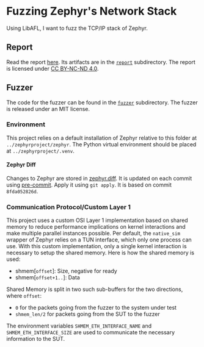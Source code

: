 # Fuzzing Zephyr's Network Stack

Using LibAFL, I want to fuzz the TCP/IP stack of Zephyr.

## Report

Read the report [here](./report/out/index.pdf). Its artifacts are in the [`report`](./report/) subdirectory. The report is licensed under [CC BY-NC-ND 4.0](https://creativecommons.org/licenses/by-nc-nd/4.0/).

## Fuzzer

The code for the fuzzer can be found in the [`fuzzer`](./fuzzer/) subdirectory. The fuzzer is released under an MIT license.

### Environment

This project relies on a default installation of Zephyr relative to this folder at `../zephyrproject/zephyr`. The Python virtual environment should be placed at `../zephyrproject/.venv`.

#### Zephyr Diff

Changes to Zephyr are stored in [zephyr.diff](./zephyr.diff). It is updated on each commit using [pre-commit](https://pre-commit.com). Apply it using `git apply`. It is based on commit `8fda052826d`.

### Communication Protocol/Custom Layer 1

This project uses a custom OSI Layer 1 implementation based on shared memory to reduce performance implications on kernel interactions and make multiple parallel instances possible. Per default, the `native_sim` wrapper of Zephyr relies on a TUN interface, which only one process can use. With this custom implementation, only a single kernel interaction is necessary to setup the shared memory. Here is how the shared memory is used:

- shmem\[`offset`\]:     Size, negative for ready
- shmem\[`offset+1..`\]: Data

Shared Memory is split in two such sub-buffers for the two directions, where `offset`:
- `0` for the packets going from the fuzzer to the system under test
- `shmem_len/2` for packets going from the SUT to the fuzzer

The environment variables `SHMEM_ETH_INTERFACE_NAME` and `SHMEM_ETH_INTERFACE_SIZE` are used to communicate the necessary information to the SUT.